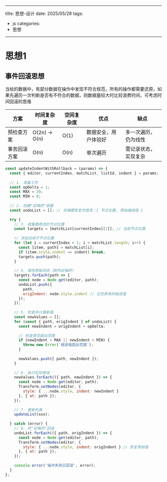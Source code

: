 
---
title: 思想-设计
date: 2025/05/28
tags:
 - js
categories:
 - 思想
---

# 思想1

## 事件回滚思想

当给的数据中，有部分数据在操作中发现不符合规范，所有的操作都需要还原，如果先遍历一次判断是否有不符合的数据，则数据量较大时比较浪费时间，可考虑时间回滚的思维

方案 |	时间复杂度	|空间复杂度	|优点|	缺点
-|-|-|-|-
预检查方案|	O(2n) → O(n)|	O(1)|	数据安全，用户体验好	| 多一次遍历，仍为线性
事务回滚方案|	O(n)|	O(n) |	单次遍历	|需记录状态，实现复杂

```js
const updateIndentWithRollback = (params) => {
  const { editor, currentIndex, matchList, listId, indent } = params;
  
  // 1. 准备工作
  const opDelta = 1;
  const MAX = 20;
  const MIN = 0;
  
  // 2. 创建"后悔药"容器
  const undoList = []; // 存储要恢复的信息：{ 节点位置, 原始缩进值 }
  
  try {
    // 3. 收集要修改的节点位置
    const targets = [matchList[currentIndex][1]]; // 当前节点位置
    
    // 添加后续子节点位置
    for (let i = currentIndex + 1; i < matchList.length; i++) {
      const [item, path] = matchList[i];
      if (item.style.indent <= indent) break;
      targets.push(path);
    }
    
    // 4. 保存原始状态（制作后悔药）
    targets.forEach(path => {
      const node = Node.get(editor, path);
      undoList.push({
        path,
        origIndent: node.style.indent // 记住原来的缩进值
      });
    });
    
    // 5. 检查并计算新值
    const newValues = [];
    for (const { path, origIndent } of undoList) {
      const newIndent = origIndent + opDelta;
      
      // 检查是否超出范围
      if (newIndent > MAX || newIndent < MIN) {
        throw new Error(`缩进值超出范围`);
      }
      
      newValues.push({ path, newIndent });
    }
    
    // 6. 执行实际修改
    newValues.forEach(({ path, newIndent }) => {
      const node = Node.get(editor, path);
      Transform.setNodes(editor, {
        style: { ...node.style, indent: newIndent }
      }, { at: path });
    });
    
    // 7. 更新列表
    updateList(xxx);
    
  } catch (error) {
    // 8. 吃"后悔药"回滚
    undoList.forEach(({ path, origIndent }) => {
      const node = Node.get(editor, path);
      Transform.setNodes(editor, {
        style: { ...node.style, indent: origIndent } // 恢复原始值
      }, { at: path });
    });
    
    console.error('操作失败已回滚', error);
  }
};
```
